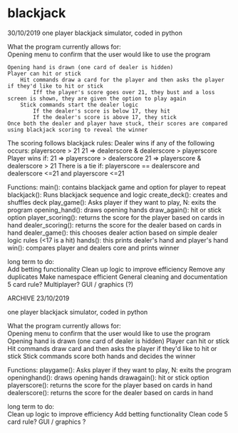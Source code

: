 # blackjack
30/10/2019
one player blackjack simulator, coded in python
  
What the program currently allows for:      
    Opening menu to confirm that the user would like to use the program
    
    Opening hand is drawn (one card of dealer is hidden)
    Player can hit or stick
        Hit commands draw a card for the player and then asks the player if they'd like to hit or stick
			Iff the player's score goes over 21, they bust and a loss screen is shown, they are given the option to play again
		Stick commands start the dealer logic
			If the dealer's score is below 17, they hit
			If the dealer's score is above 17, they stick
	Once both the dealer and player have stuck, their scores are compared using blackjack scoring to reveal the winner
	
The scoring follows blackjack rules:
	Dealer wins if any of the following occurs:
		playerscore > 21
		21 => dealerscore & dealerscore > playerscore
	Player wins if:
		21 => playerscore > dealerscore
		21 => playerscore & dealerscore > 21
	There is a tie if:
		playerscore == dealerscore and dealerscore <=21 and playerscore <=21
  
Functions:
	 main(): contains blackjack game and option for player to repeat
		 blackjack(): Runs blackjack sequence and logic
		     create_deck(): creates and shuffles deck
			 play_game(): Asks player if they want to play, N: exits the program
			 opening_hand(): draws opening hands
			 draw_again(): hit or stick option
			 player_scoring(): returns the score for the player based on cards in hand
			 dealer_scoring(): returns the score for the dealer based on cards in hand
			 dealer_game(): this chooses dealer action based on simple dealer logic rules (<17 is a hit)
			 hands(): this prints dealer's hand and player's hand    
			 win(): compares player and dealers core and prints winner

    
long term to do:    
    Add betting functionality
    Clean up logic to improve efficiency
        Remove any duplicates
        Make namespace efficient
    General cleaning and documentation
    5 card rule?
    Multiplayer?
    GUI / graphics (?)







ARCHIVE
23/10/2019

one player blackjack simulator, coded in python
  
What the program currently allows for:    
    Opening menu to confirm that the user would like to use the program
    Opening hand is drawn (one card of dealer is hidden)
    Player can hit or stick
        Hit commands draw card and then asks the player if they'd like to hit or stick
        Stick commands score both hands and decides the winner
  
Functions:
     playgame(): Asks player if they want to play, N: exits the program
     openinghand(): draws opening hands
     drawagain(): hit or stick option
     playerscore(): returns the score for the player based on cards in hand
     dealerscore(): returns the score for the dealer based on cards in hand
         
    
long term to do:    
    Clean up logic to improve efficiency
    Add betting functionality
    Clean code
    5 card rule?
    GUI / graphics ?
